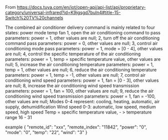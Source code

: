  From https://docs.tuya.com/en/iot/open-api/api-list/api/proprietary-category/universal-infrared?id=K9jgsgd7buln4#title-15-Switch%20TV%20channels

 The combined air conditioner delivery command is mainly related to four states: power mode temp fan
 1, open the air conditioning command to pass parameters: power = 1, other values are null;
 2, turn off the air conditioning command pass parameters: power = 0, other values are null;
 3, control air conditioning mode pass parameters: power = 1, mode = [0 - 4], other values are null;
 4, control the specific temperature of the air conditioning parameters: power = 1, temp = specific temperature value, other values are null;
 5, increase the air conditioning temperature parameters: power = 1, temp = 1, other values are null;
 6, reduce the air conditioning temperature parameters: power = 1, temp = -1, other values are null;
 7, control air conditioning wind speed parameters: power = 1, fan = [0 - 3], other values are null;
 8, increase the air conditioning wind speed transmission parameters: power = 1, fan = 100, other values are null;
 9, reduce the air conditioning wind speed transmission parameters: power = 1, fan = -100, other values are null;
 Modes 0-4 represent: cooling, heating, automatic, air supply, dehumidification
 Wind speed 0-3: automatic, low speed, medium speed, high speed
 Temp = specific temperature value, - > temperature range 16 - 31

 example
 {
  "remote_id": "xxx",
  "remote_index": "11842",
  "power": "0",
  "mode": "0",
  "temp": "22",
  "wind": "3"
 }